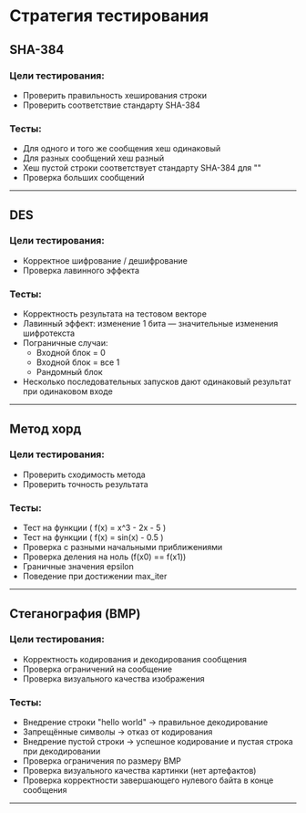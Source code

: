 # Стратегия тестирования

## SHA-384

### Цели тестирования:

- Проверить правильность хеширования строки
- Проверить соответствие стандарту SHA-384

### Тесты:

- Для одного и того же сообщения хеш одинаковый
- Для разных сообщений хеш разный
- Хеш пустой строки соответствует стандарту SHA-384 для ""
- Проверка больших сообщений

---

## DES

### Цели тестирования:

- Корректное шифрование / дешифрование
- Проверка лавинного эффекта

### Тесты:

- Корректность результата на тестовом векторе
- Лавинный эффект: изменение 1 бита — значительные изменения шифротекста
- Пограничные случаи:
    - Входной блок = 0
    - Входной блок = все 1
    - Рандомный блок
- Несколько последовательных запусков дают одинаковый результат при одинаковом входе

---

## Метод хорд

### Цели тестирования:

- Проверить сходимость метода
- Проверить точность результата

### Тесты:

- Тест на функции \( f(x) = x^3 - 2x - 5 \)
- Тест на функции \( f(x) = sin(x) - 0.5 \)
- Проверка с разными начальными приближениями
- Проверка деления на ноль (f(x0) == f(x1))
- Граничные значения epsilon
- Поведение при достижении max_iter

---

## Стеганография (BMP)

### Цели тестирования:

- Корректность кодирования и декодирования сообщения
- Проверка ограничений на сообщение
- Проверка визуального качества изображения

### Тесты:

- Внедрение строки "hello world" → правильное декодирование
- Запрещённые символы → отказ от кодирования
- Внедрение пустой строки → успешное кодирование и пустая строка при декодировании
- Проверка ограничения по размеру BMP
- Проверка визуального качества картинки (нет артефактов)
- Проверка корректности завершающего нулевого байта в конце сообщения

---
